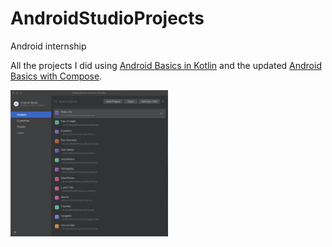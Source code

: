 # AndroidStudioProjects
Android internship

All the projects I did using [Android Basics in Kotlin](https://developer.android.com/courses/android-basics-kotlin/course) and the updated [Android Basics with Compose](https://developer.android.com/courses/android-basics-compose/course).

<img src="Android Studio.png" alt="Android Studio" width="50%"/>
